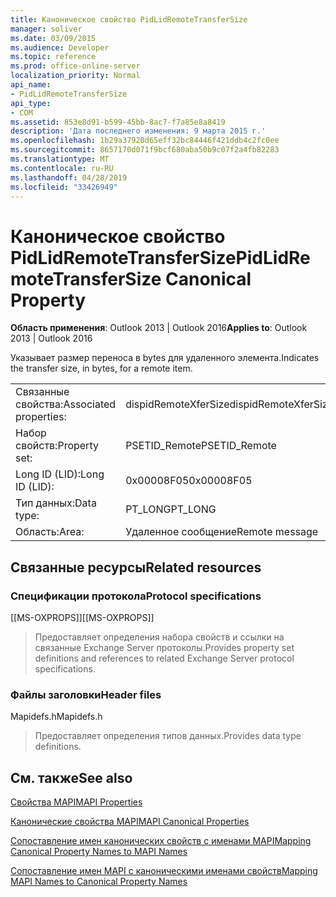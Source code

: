 ```yaml
---
title: Каноническое свойство PidLidRemoteTransferSize
manager: soliver
ms.date: 03/09/2015
ms.audience: Developer
ms.topic: reference
ms.prod: office-online-server
localization_priority: Normal
api_name:
- PidLidRemoteTransferSize
api_type:
- COM
ms.assetid: 853e8d91-b599-45bb-8ac7-f7a85e8a8419
description: 'Дата последнего изменения: 9 марта 2015 г.'
ms.openlocfilehash: 1b29a37920d65eff32bc84446f421ddb4c2fc0ee
ms.sourcegitcommit: 8657170d071f9bcf680aba50b9c07f2a4fb82283
ms.translationtype: MT
ms.contentlocale: ru-RU
ms.lasthandoff: 04/28/2019
ms.locfileid: "33426949"
---
```

# <a name="pidlidremotetransfersize-canonical-property"></a><span data-ttu-id="85b9d-103">Каноническое свойство PidLidRemoteTransferSize</span><span class="sxs-lookup"><span data-stu-id="85b9d-103">PidLidRemoteTransferSize Canonical Property</span></span>

  
  
<span data-ttu-id="85b9d-104">**Область применения**: Outlook 2013 | Outlook 2016</span><span class="sxs-lookup"><span data-stu-id="85b9d-104">**Applies to**: Outlook 2013 | Outlook 2016</span></span> 
  
<span data-ttu-id="85b9d-105">Указывает размер переноса в bytes для удаленного элемента.</span><span class="sxs-lookup"><span data-stu-id="85b9d-105">Indicates the transfer size, in bytes, for a remote item.</span></span>
  
|||
|:-----|:-----|
|<span data-ttu-id="85b9d-106">Связанные свойства:</span><span class="sxs-lookup"><span data-stu-id="85b9d-106">Associated properties:</span></span>  <br/> |<span data-ttu-id="85b9d-107">dispidRemoteXferSize</span><span class="sxs-lookup"><span data-stu-id="85b9d-107">dispidRemoteXferSize</span></span>  <br/> |
|<span data-ttu-id="85b9d-108">Набор свойств:</span><span class="sxs-lookup"><span data-stu-id="85b9d-108">Property set:</span></span>  <br/> |<span data-ttu-id="85b9d-109">PSETID_Remote</span><span class="sxs-lookup"><span data-stu-id="85b9d-109">PSETID_Remote</span></span>  <br/> |
|<span data-ttu-id="85b9d-110">Long ID (LID):</span><span class="sxs-lookup"><span data-stu-id="85b9d-110">Long ID (LID):</span></span>  <br/> |<span data-ttu-id="85b9d-111">0x00008F05</span><span class="sxs-lookup"><span data-stu-id="85b9d-111">0x00008F05</span></span>  <br/> |
|<span data-ttu-id="85b9d-112">Тип данных:</span><span class="sxs-lookup"><span data-stu-id="85b9d-112">Data type:</span></span>  <br/> |<span data-ttu-id="85b9d-113">PT_LONG</span><span class="sxs-lookup"><span data-stu-id="85b9d-113">PT_LONG</span></span>  <br/> |
|<span data-ttu-id="85b9d-114">Область:</span><span class="sxs-lookup"><span data-stu-id="85b9d-114">Area:</span></span>  <br/> |<span data-ttu-id="85b9d-115">Удаленное сообщение</span><span class="sxs-lookup"><span data-stu-id="85b9d-115">Remote message</span></span>  <br/> |
   
## <a name="related-resources"></a><span data-ttu-id="85b9d-116">Связанные ресурсы</span><span class="sxs-lookup"><span data-stu-id="85b9d-116">Related resources</span></span>

### <a name="protocol-specifications"></a><span data-ttu-id="85b9d-117">Спецификации протокола</span><span class="sxs-lookup"><span data-stu-id="85b9d-117">Protocol specifications</span></span>

<span data-ttu-id="85b9d-118">[[MS-OXPROPS]]</span><span class="sxs-lookup"><span data-stu-id="85b9d-118">[[MS-OXPROPS]]</span></span> 
  
> <span data-ttu-id="85b9d-119">Предоставляет определения набора свойств и ссылки на связанные Exchange Server протоколы.</span><span class="sxs-lookup"><span data-stu-id="85b9d-119">Provides property set definitions and references to related Exchange Server protocol specifications.</span></span>
    
### <a name="header-files"></a><span data-ttu-id="85b9d-120">Файлы заголовки</span><span class="sxs-lookup"><span data-stu-id="85b9d-120">Header files</span></span>

<span data-ttu-id="85b9d-121">Mapidefs.h</span><span class="sxs-lookup"><span data-stu-id="85b9d-121">Mapidefs.h</span></span>
  
> <span data-ttu-id="85b9d-122">Предоставляет определения типов данных.</span><span class="sxs-lookup"><span data-stu-id="85b9d-122">Provides data type definitions.</span></span>
    
## <a name="see-also"></a><span data-ttu-id="85b9d-123">См. также</span><span class="sxs-lookup"><span data-stu-id="85b9d-123">See also</span></span>



[<span data-ttu-id="85b9d-124">Свойства MAPI</span><span class="sxs-lookup"><span data-stu-id="85b9d-124">MAPI Properties</span></span>](mapi-properties.md)
  
[<span data-ttu-id="85b9d-125">Канонические свойства MAPI</span><span class="sxs-lookup"><span data-stu-id="85b9d-125">MAPI Canonical Properties</span></span>](mapi-canonical-properties.md)
  
[<span data-ttu-id="85b9d-126">Сопоставление имен канонических свойств с именами MAPI</span><span class="sxs-lookup"><span data-stu-id="85b9d-126">Mapping Canonical Property Names to MAPI Names</span></span>](mapping-canonical-property-names-to-mapi-names.md)
  
[<span data-ttu-id="85b9d-127">Сопоставление имен MAPI с каноническими именами свойств</span><span class="sxs-lookup"><span data-stu-id="85b9d-127">Mapping MAPI Names to Canonical Property Names</span></span>](mapping-mapi-names-to-canonical-property-names.md)

